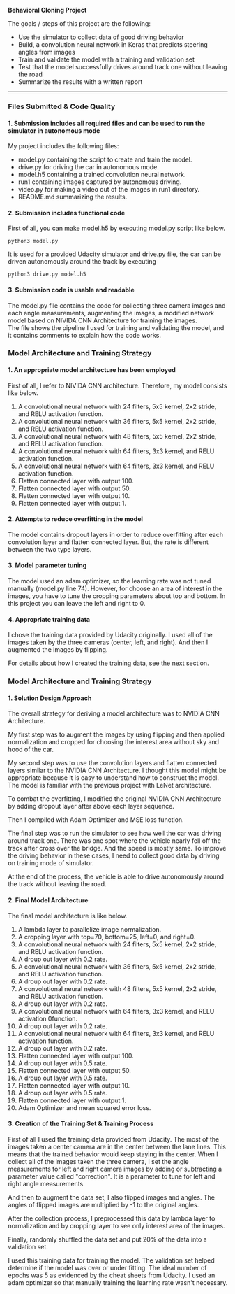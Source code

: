 **Behavioral Cloning Project**

The goals / steps of this project are the following:
* Use the simulator to collect data of good driving behavior
* Build, a convolution neural network in Keras that predicts steering angles from images
* Train and validate the model with a training and validation set
* Test that the model successfully drives around track one without leaving the road
* Summarize the results with a written report

---
### Files Submitted & Code Quality

#### 1. Submission includes all required files and can be used to run the simulator in autonomous mode

My project includes the following files:
* model.py containing the script to create and train the model.
* drive.py for driving the car in autonomous mode.
* model.h5 containing a trained convolution neural network.
* run1 containing images captured by autonomous driving.
* video.py for making a video out of the images in run1 directory.
* README.md summarizing the results.

#### 2. Submission includes functional code
First of all, you can make model.h5 by executing model.py script like below.
```
python3 model.py
```
It is used for a provided Udacity simulator and drive.py file, the car can be driven autonomously around the track by executing 
```
python3 drive.py model.h5
```

#### 3. Submission code is usable and readable

The model.py file contains the code for collecting three camera images and each angle measurements, augmenting the images, a modified network model based on NIVIDA CNN Architecture for training the images.   
 The file shows the pipeline I used for training and validating the model, and it contains comments to explain how the code works.

### Model Architecture and Training Strategy

#### 1. An appropriate model architecture has been employed

First of all, I refer to NIVIDA CNN architecture. Therefore, my model consists like below.   
01. A convolutional neural network with 24 filters, 5x5 kernel, 2x2 stride, and RELU activation function.     
02. A convolutional neural network with 36 filters, 5x5 kernel, 2x2 stride, and RELU activation function.     
03. A convolutional neural network with 48 filters, 5x5 kernel, 2x2 stride, and RELU activation function.     
04. A convolutional neural network with 64 filters, 3x3 kernel, and RELU activation function.     
05. A convolutional neural network with 64 filters, 3x3 kernel, and RELU activation function.     
06. Flatten connected layer with output 100.   
07. Flatten connected layer with output 50.    
08. Flatten connected layer with output 10.    
09. Flatten connected layer with output 1.     
   
#### 2. Attempts to reduce overfitting in the model

The model contains dropout layers in order to reduce overfitting after each convolution layer and flatten connected layer. But, the rate is different between the two type layers.    

#### 3. Model parameter tuning

The model used an adam optimizer, so the learning rate was not tuned manually (model.py line 74). However, for choose an area of interest in the images, you have to tune the cropping parameters about top and bottom. In this project you can leave the left and right to 0.   

#### 4. Appropriate training data

I chose the training data provided by Udacity originally. I used all of the images taken by the three cameras (center, left, and right). And then I augmented the images by flipping.

For details about how I created the training data, see the next section. 

### Model Architecture and Training Strategy

#### 1. Solution Design Approach

The overall strategy for deriving a model architecture was to NVIDIA CNN Architecture.

My first step was to augment the images by using flipping and then applied normalization and cropped for choosing the interest area without sky and hood of the car.   

My second step was to use the convolution layers and flatten connected layers similar to the NVIDIA CNN Architecture. I thought this model might be appropriate because it is easy to understand how to construct the model. The model is familiar with the previous project with LeNet architecture.

To combat the overfitting, I modified the original NVIDIA CNN Architecture by adding dropout layer after above each layer sequence.  

Then I compiled with Adam Optimizer and MSE loss function.   

The final step was to run the simulator to see how well the car was driving around track one. There was one spot where the vehicle nearly fell off the track after cross over the bridge. And the speed is mostly same. 
To improve the driving behavior in these cases, I need to collect good data by driving on training mode of simulator.

At the end of the process, the vehicle is able to drive autonomously around the track without leaving the road.

#### 2. Final Model Architecture

The final model architecture is like below.   
01. A lambda layer to parallelize image normalization.   
02. A cropping layer with top=70, bottom=25, left=0, and right=0.
03. A convolutional neural network with 24 filters, 5x5 kernel, 2x2 stride, and RELU activation function.   
04. A droup out layer with 0.2 rate.   
05. A convolutional neural network with 36 filters, 5x5 kernel, 2x2 stride, and RELU activation function.   
06. A droup out layer with 0.2 rate.   
07. A convolutional neural network with 48 filters, 5x5 kernel, 2x2 stride, and RELU activation function.   
08. A droup out layer with 0.2 rate.   
09. A convolutional neural network with 64 filters, 3x3 kernel, and RELU activation 0function.   
10. A droup out layer with 0.2 rate.   
11. A convolutional neural network with 64 filters, 3x3 kernel, and RELU activation function.   
12. A droup out layer with 0.2 rate.   
13. Flatten connected layer with output 100.   
14. A droup out layer with 0.5 rate.   
15. Flatten connected layer with output 50.   
16. A droup out layer with 0.5 rate.   
17. Flatten connected layer with output 10.   
18. A droup out layer with 0.5 rate.   
19. Flatten connected layer with output 1.   
20. Adam Optimizer and mean squared error loss. 

#### 3. Creation of the Training Set & Training Process

First of all I used the training data provided from Udacity. The most of the images taken a center camera are in the center between the lane lines. This means that the trained behavior would keep staying in the center. When I collect all of the images taken the three camera, I set the angle measurements for left and right camera images by adding or subtracting a parameter value called "correction". It is a parameter to tune for left and right angle measurements.      

And then to augment the data set, I also flipped images and angles. The angles of flipped images are multiplied by -1 to the original angles. 

After the collection process, I preprocessed this data by lambda layer to normalization and by cropping layer to see only interest area of the images.   

Finally, randomly shuffled the data set and put 20% of the data into a validation set. 

I used this training data for training the model. The validation set helped determine if the model was over or under fitting. The ideal number of epochs was 5 as evidenced by the cheat sheets from Udacity. I used an adam optimizer so that manually training the learning rate wasn't necessary.
